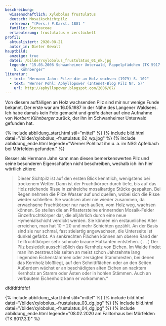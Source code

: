 ```yaml
---
beschreibung:
  wissenschaftlich: Xylobolus frustulatus
  deutsch: Mosaikschichtpilz
  referenz: "(Pers.) P.Karst. 1881 "
  familie: Stereaceae
  erlaeuterung: frustulatus = zerstückelt
profil:
  aktualisiert: 2020-08-21
  autor_in: Dieter Gewalt
hauptbild:
  anzeige: true
  datei: /bilder/xylobolus_frustulatus_01_nk.jpg
  legende: "15.03.2006 Schwanheimer Unterwald, Pappelpfädchen (TK 5917.1.4) Foto:
    N. Kühnberger"
literatur:
  - text: "Hermann Jahn: Pilze die an Holz wachsen (1979) S. 102"
  - text: "Werner Pohl: Aphyllopower (Intenet-Blog Pilz Nr. 5)"
    url: http://aphyllopower.blogspot.com/2006/07/
---
```

Von diesem auffälligen an Holz wachsenden Pilz sind mir nur wenige Funde bekannt. Der erste  war am 16.05.1987 in der Nähe des Langener Waldsees. Ich habe damals  kein Foto gemacht und greife daher auf eine Aufnahme von *Norbert Kühnberger* zurück, der ihn im Schwanheimer Unterwald gefunden hat. 

{% include abbildung_start.html stil="mittel" %}
{% include bild.html datei="/bilder/xylobolus_-frustulatus_02_wp.jpg" %}
{% include abbildung_ende.html legende="Werner Pohl hat ihn u. a. im NSG Apfelbach bei Mörfelden gefunden." %}

Besser als Hermann Jahn kann man diesen bemerkenswerten Pilz und seine besonderen Eigenschaften nicht beschreiben, weshalb ich ihn hier wörtlich zitiere:

> Dieser Sichtpilz ist auf den ersten Blick kenntlich, wenigstens bei trockenem Wetter. Dann ist der Fruchtkörper durch tiefe, bis auf das Holz reichende Risse in zahlreiche mosaikartige Stücke gespalten. Bei Regen nehmen die Pilze Wasser auf und quellen, wobei sich die Risse wieder schließen. Sie wachsen aber nie wieder zusammen, da erwachsene Fruchtkörper nur nach außen, vom Holz weg, wachsen können. So stellen die an Pflastersteine erinnernden Mosaik-Felder Einzelfruchtkörper dar, die alljährlich durch eine neue Hymenialschicht verdickt werden. Sie können ein erstaunliches Alter erreichen, man hat 10 – 20 und mehr Schichten gezählt. An der Basis sind sie nur schmal, fast stielartig angewachsen, die Unterseite ist dunkel gefärbt. An senkrechten Flächen können am oberen Rand der Teilfruchtkörper sehr schmale braune Hutkanten entstehen. ( … ) Der Pilz besiedelt ausschließlich das Kernholz von Eichen. Im Walde findet man ihn zerstreut bis selten an meist schon Jahrzehnte lang liegenden Eichenstämmen oder zersägten Stammresten, bei denen das Kernholz bloßliegt, auf den Schnittflächen oder an den Seiten. Außerdem wächst er an beschädigten alten Eichen an nacktem Kernholz an Stamm oder Ästen oder in hohlen Stämmen. Auch an verbautem Eichenholz kann er vorkommen.“

dfdfdfdfdfdf

{% include abbildung_start.html stil="mittel" %}
{% include bild.html datei="/bilder/xylobolus_-frustulatus_03_dg.jpg" %}
{% include bild.html datei="/bilder/xylobolus_-frustulatus_04_dg.jpg" %}
{% include abbildung_ende.html legende="08.02.2020 am Falltorhaus bei Mörfelden (TK 6017.3.1)" %}
